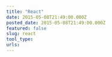 ```yaml
---
title: "React"
date: 2015-05-08T21:49:00.000Z
posted_date: 2015-05-08T21:49:00.000Z
featured: false
slug: react
tool_type:
urls:
---
```






